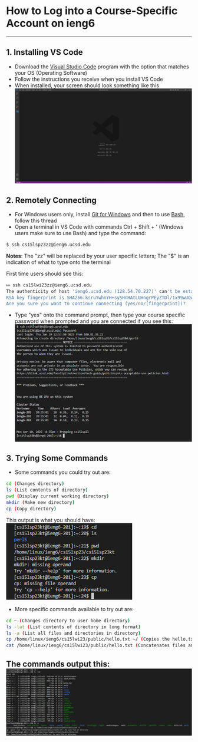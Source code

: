 # How to Log into a Course-Specific Account on ieng6

---

## 1. Installing VS Code
   - Download the [Visual Studio Code](https://code.visualstudio.com/) program with the option that matches your OS (Operating Software)
   - Follow the instructions you receive when you install VS Code
   - When installed, your screen should look something like this
![VSCodeOpen](VSCodeOpen.png)
## 2. Remotely Connecting
   - For Windows users only, install [Git for Windows](https://gitforwindows.org/) and then to use [Bash](https://stackoverflow.com/questions/42606837/how-do-i-use-bash-on-windows-from-the-visual-studio-code-integrated-terminal/50527994#50527994), follow this thread
   - Open a terminal in VS Code with commands Ctrl + Shift + ' (Windows users make sure to use Bash) and type the command:
```sh
$ ssh cs15lsp23zz@ieng6.ucsd.edu
```
**Notes**: The "zz" will be replaced by your user specific letters; The "$" is an indication of what to type onto the terminal

First time users should see this:
```sh
⤇ ssh cs15lwi23zz@ieng6.ucsd.edu
The authenticity of host 'ieng6.ucsd.edu (128.54.70.227)' can't be established.
RSA key fingerprint is SHA256:ksruYwhnYH+sySHnHAtLUHngrPEyZTDl/1x99wUQcec.
Are you sure you want to continue connecting (yes/no/[fingerprint])? 
```
   - Type "yes" onto the command prompt, then type your course specific password when prompted and you are connected if you see this:
![RemoteConnection](RemoteConnection.png)
  
## 3. Trying Some Commands
   - Some commands you could try out are:
```sh
cd (Changes directory)
ls (List contents of directory)
pwd (Display current working directory)
mkdir (Make new directory)
cp (Copy directory)
```
This output is what you should have:\
![Commands](Commands.png)
   - More specific commands available to try out are:
```sh
cd ~ (Changes directory to user home directory)
ls -lat (List contents of directory in long format)
ls -a (List all files and directories in directory)
cp /home/linux/ieng6/cs15lwi23/public/hello.txt ~/ (Copies the hello.txt to current directory)
cat /home/linux/ieng6/cs15lwi23/public/hello.txt (Concatenates files and displays hello.txt contents)
```
The commands output this:
![SpecificCommands](SpecificCommands.png)
---

